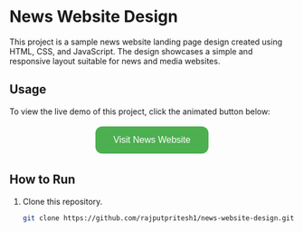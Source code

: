 # News Website Design

This project is a sample news website landing page design created using HTML, CSS, and JavaScript. The design showcases a simple and responsive layout suitable for news and media websites.

## Usage

To view the live demo of this project, click the animated button below:

<div align="center">
    <button onclick="window.open('https://rajputpritesh1.github.io/news-wesite-design/', '_blank')" style="background-color:#4CAF50; border:none; color:white; padding:15px 32px; text-align:center; text-decoration:none; display:inline-block; font-size:16px; margin:4px 2px; cursor:pointer; transition-duration:0.4s; border-radius:12px;">
        <span style="display:inline-block; position:relative; transition:transform 0.2s;">
            <span style="position:relative; z-index:2;">Visit News Website</span>
            <span style="content:''; position:absolute; top:0; left:0; width:100%; height:100%; background-color:#45a049; border-radius:12px; z-index:1; transform:scaleX(0); transform-origin:left; transition:transform 0.2s;"></span>
        </span>
    </button>
</div>

## How to Run

1. Clone this repository.
   ```sh
   git clone https://github.com/rajputpritesh1/news-website-design.git
